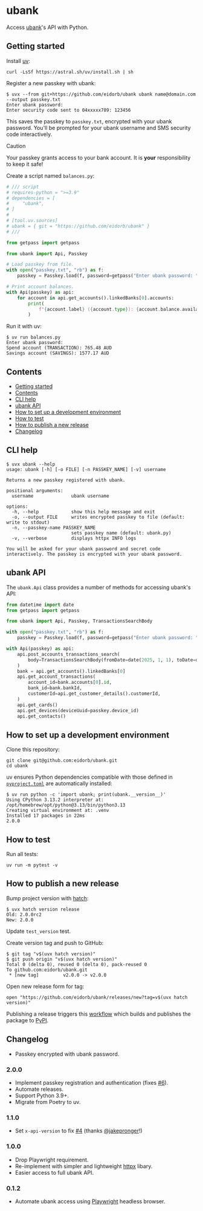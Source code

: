 # ubank

Access [ubank](https://www.ubank.com.au)'s API with Python.


## Getting started

Install [uv](https://docs.astral.sh/uv/):

```shell
curl -LsSf https://astral.sh/uv/install.sh | sh
```

Register a new passkey with ubank:

```console
$ uvx --from git+https://github.com/eidorb/ubank ubank name@domain.com --output passkey.txt
Enter ubank password:
Enter security code sent to 04xxxxx789: 123456
```

This saves the passkey to `passkey.txt`, encrypted with your ubank password.
You'll be prompted for your ubank username and SMS security code interactively.

> [!CAUTION]
> Your passkey grants access to your bank account.
> It is **your** responsibility to keep it safe!

Create a script named `balances.py`:

```python
# /// script
# requires-python = ">=3.9"
# dependencies = [
#     "ubank",
# ]
#
# [tool.uv.sources]
# ubank = { git = "https://github.com/eidorb/ubank" }
# ///

from getpass import getpass

from ubank import Api, Passkey

# Load passkey from file.
with open("passkey.txt", "rb") as f:
    passkey = Passkey.load(f, password=getpass("Enter ubank password: "))

# Print account balances.
with Api(passkey) as api:
    for account in api.get_accounts().linkedBanks[0].accounts:
        print(
            f"{account.label} ({account.type}): {account.balance.available} {account.balance.currency}"
        )
```

Run it with uv:

```console
$ uv run balances.py
Enter ubank password:
Spend account (TRANSACTION): 765.48 AUD
Savings account (SAVINGS): 1577.17 AUD
```


## Contents

- [Getting started](#getting-started)
- [Contents](#contents)
- [CLI help](#cli-help)
- [ubank API](#ubank-api)
- [How to set up a development environment](#how-to-set-up-a-development-environment)
- [How to test](#how-to-test)
- [How to publish a new release](#how-to-publish-a-new-release)
- [Changelog](#changelog)


## CLI help

```console
$ uvx ubank --help
usage: ubank [-h] [-o FILE] [-n PASSKEY_NAME] [-v] username

Returns a new passkey registered with ubank.

positional arguments:
  username              ubank username

options:
  -h, --help            show this help message and exit
  -o, --output FILE     writes encrypted passkey to file (default: write to stdout)
  -n, --passkey-name PASSKEY_NAME
                        sets passkey name (default: ubank.py)
  -v, --verbose         displays httpx INFO logs

You will be asked for your ubank password and secret code interactively. The passkey is encrypted with your ubank password.
```


## ubank API

The `ubank.Api` class provides a number of methods for accessing ubank's API:

```python
from datetime import date
from getpass import getpass

from ubank import Api, Passkey, TransactionsSearchBody

with open("passkey.txt", "rb") as f:
    passkey = Passkey.load(f, password=getpass("Enter ubank password: "))

with Api(passkey) as api:
    api.post_accounts_transactions_search(
        body=TransactionsSearchBody(fromDate=date(2025, 1, 1), toDate=date(2025, 2, 1))
    )
    bank = api.get_accounts().linkedBanks[0]
    api.get_account_transactions(
        account_id=bank.accounts[0].id,
        bank_id=bank.bankId,
        customerId=api.get_customer_details().customerId,
    )
    api.get_cards()
    api.get_devices(deviceUuid=passkey.device_id)
    api.get_contacts()
```


## How to set up a development environment

Clone this repository:

```shell
git clone git@github.com:eidorb/ubank.git
cd ubank
```

uv ensures Python dependencies compatible with those defined in [`pyproject.toml`](pyproject.toml)
are automatically installed:

```console
$ uv run python -c 'import ubank; print(ubank.__version__)'
Using CPython 3.13.2 interpreter at: /opt/homebrew/opt/python@3.13/bin/python3.13
Creating virtual environment at: .venv
Installed 17 packages in 22ms
2.0.0
```


## How to test

Run all tests:

```shell
uv run -m pytest -v
```


## How to publish a new release

Bump project version with [hatch](https://hatch.pypa.io/latest/version/):

```console
$ uvx hatch version release
Old: 2.0.0rc2
New: 2.0.0
```

Update `test_version` test.

Create version tag and push to GitHub:

```console
$ git tag "v$(uvx hatch version)"
$ git push origin "v$(uvx hatch version)"
Total 0 (delta 0), reused 0 (delta 0), pack-reused 0
To github.com:eidorb/ubank.git
 * [new tag]         v2.0.0 -> v2.0.0
```

Open new release form for tag:

```shell
open "https://github.com/eidorb/ubank/releases/new?tag=v$(uvx hatch version)"
```

Publishing a release triggers this [workflow](.github/workflows/workflow.yml)
which builds and publishes the package to [PyPI](https://pypi.org/project/ubank/).


## Changelog

- Passkey encrypted with ubank password.


### 2.0.0

- Implement passkey registration and authentication (fixes [#6](https://github.com/eidorb/ubank/issues/6)).
- Automate releases.
- Support Python 3.9+.
- Migrate from Poetry to uv.


### 1.1.0

- Set `x-api-version` to fix [#4](https://github.com/eidorb/ubank/issues/4) (thanks [@jakepronger](https://github.com/jakepronger)!)


### 1.0.0

- Drop Playwright requirement.
- Re-implement with simpler and lightweight [httpx](https://www.python-httpx.org) libary.
- Easier access to full ubank API.


### 0.1.2

- Automate ubank access using [Playwright](https://playwright.dev) headless browser.
